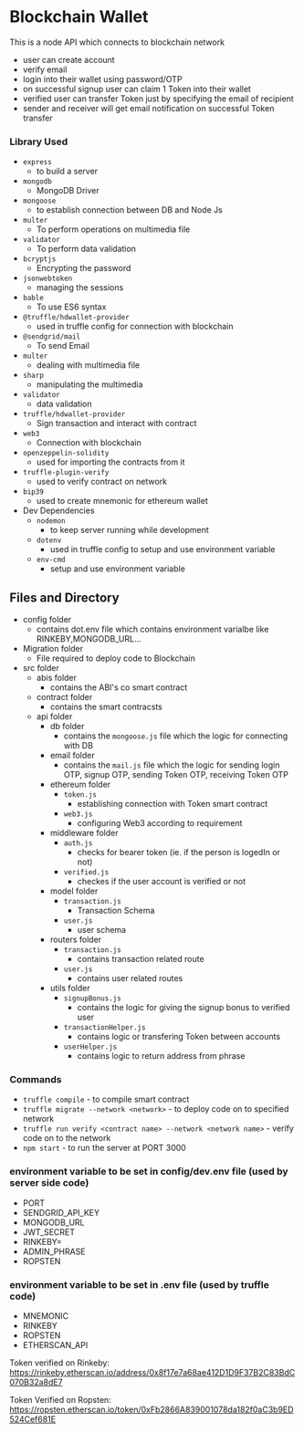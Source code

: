 # Blockchain Wallet
This is a node API which connects to blockchain network
- user can create account 
- verify email
- login into their wallet using password/OTP
- on successful signup user can claim 1 Token into their wallet 
- verified user can transfer Token just by specifying the email of recipient
- sender and receiver will get email notification on successful Token transfer


### Library Used
- `express` 
    - to build a server 
- `mongodb`
    - MongoDB Driver
- `mongoose`
    - to establish connection between DB and Node Js
- `multer`
    - To perform operations on multimedia file 
- `validator`
    - To perform data validation 
- `bcryptjs`
    - Encrypting the password
- `jsonwebtoken`
    - managing the sessions
- `bable`
    - To use ES6 syntax 
- `@truffle/hdwallet-provider`
    - used in truffle config for connection with blockchain
- `@sendgrid/mail`
    - To send Email
- `multer`
    - dealing with multimedia file
- `sharp`
    - manipulating the multimedia
- `validator`
    - data validation 
- `truffle/hdwallet-provider`
    - Sign transaction and interact with contract 
- `web3`
    - Connection with blockchain
- `openzeppelin-solidity`
    - used for importing the contracts from it 
- `truffle-plugin-verify`
    - used to verify contract on network
- `bip39`
    - used to create mnemonic for ethereum wallet
- Dev Dependencies 
    - `nodemon`
        - to keep server running while development 
    - `dotenv`
        - used in truffle config to setup and use environment variable  
    - `env-cmd`
        - setup and use environment variable 

## Files and Directory
- config folder
    - contains dot.env file which contains environment varialbe like RINKEBY,MONGODB_URL... 
- Migration folder
    - File required to deploy code to Blockchain
- src folder
    - abis folder
        - contains the ABI's co smart contract
    - contract folder
        - contains the smart contracsts
    - api folder
        - db folder
            - contains the `mongoose.js` file which the logic for connecting with DB
        - email folder
            - contains the `mail.js` file which the logic for sending login OTP, signup OTP, sending Token OTP, receiving Token OTP
        - ethereum folder
            - `token.js`
                - establishing connection with Token smart contract
            - `web3.js`
                - configuring Web3 according to requirement
        - middleware folder
            - `auth.js`
                - checks for bearer token (ie. if the person is logedIn or not)
            - `verified.js`
                - checkes if the user account is verified or not 
        - model folder
            - `transaction.js`
                - Transaction Schema 
            - `user.js`
                - user schema
        - routers folder
            - `transaction.js`
                - contains transaction related route
            - `user.js`
                - contains user related routes
        - utils folder
            - `signupBonus.js`
                - contains the logic for giving the signup bonus to verified user
            - `transactionHelper.js`
                - contains logic or transfering Token between accounts
            - `userHelper.js`
                - contains logic to return address from phrase

### Commands 
- `truffle compile` - to compile smart contract
- `truffle migrate --network <network>` - to deploy code on to specified network
- `truffle run verify <contract name> --network <network name>` - verify code on to the network 
- `npm start` - to run the server at PORT 3000

### environment variable to be set in config/dev.env file (used by server side code)
- PORT
- SENDGRID_API_KEY
- MONGODB_URL
- JWT_SECRET
- RINKEBY=
- ADMIN_PHRASE
- ROPSTEN

### environment variable to be set in .env file (used by truffle code)

- MNEMONIC
- RINKEBY
- ROPSTEN
- ETHERSCAN_API

Token verified on Rinkeby: https://rinkeby.etherscan.io/address/0x8f17e7a68ae412D1D9F37B2C83BdC070B32a8dE7

Token Verified on Ropsten: https://ropsten.etherscan.io/token/0xFb2866A839001078da182f0aC3b9ED524Cef681E          

